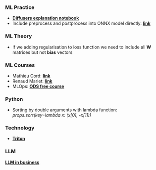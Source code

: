 ### ML Practice
* **[Diffusers explanation notebook](https://colab.research.google.com/github/huggingface/notebooks/blob/main/diffusers/stable_diffusion.ipynb)**
* Include preprocess and postprocess into ONNX model directly: **[link](https://zenn.dev/pinto0309/articles/80f18207a3f1ab )**
### ML Theory
* If we adding regularisation to loss function we need to include all **W** matrices but not **bias** vectors
### ML Courses
* Mathieu Cord: **[link](http://www-poleia.lip6.fr/~cord/teaching-rdfia2021/)** 
* Renaud Marlet: **[link](https://imagine.enpc.fr/~monasse/Stereo/)**
* MLOps: **[ODS free course](https://ods.ai/tracks/ml-in-production-spring-23)**
### Python
* Sorting by double arguments with lambda function:
	 *props.sort(key=lambda x: (x[0], -x[1]))*
### Technology
* **[Triton](https://github.com/triton-inference-server/server)**
### LLM
**[LLM in business](https://huyenchip.com/2023/04/11/llm-engineering.html)**